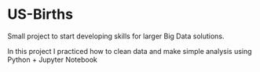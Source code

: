# US-Births
Small project to start developing skills for larger Big Data solutions.

In this project I practiced how to clean data and make simple analysis using Python + Jupyter Notebook

